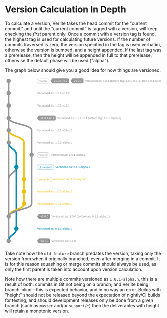 # Version Calculation In Depth

To calculate a version, Verlite takes the head commit for the "current commit," and until the "current commit" is tagged with a version, will keep checking the *first* parent only. Once a commit with a version tag is found, the highest tag is used for calculating future versions. If the number of commits traversed is zero, the version specified in the tag is used verbatim, otherwise the version is bumped, and a height appended. If the last tag was a prerelease, then the height will be appended in full to that prerelease, otherwise the default phase will be used ("alpha").

The graph below should give you a good idea for how things are versioned.

![](VersionGraph.svg)

Take note how the `old-feature` branch predates the version, taking only the version from when it originally branched, even after merging in a commit. It is for this reason squashing or merge commits should always be used, as only the first parent is taken into account upon version calculation.

Note how there are multiple commits versioned as `1.0.1-alpha.n`, this is a result of both: commits in Git not being on a branch; and Verlite being branch-blind—this is expected behavior, and in no way an error. Builds with "height" should not be released beyond the expectation of nightly/CI builds for testing, and should development releases only be done from a given branch (such as `master` and/or `support/*`) then the deliverables with height will retain a monotonic version.